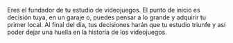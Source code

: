 Eres el fundador de tu estudio de videojuegos. El punto de inicio es decisión tuya, en un garaje o, puedes pensar a lo grande 
y adquirir tu primer local. Al final del día, tus decisiones harán que tu estudio triunfe y así poder dejar una huella en la 
historia de los videojuegos.
